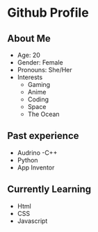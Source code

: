 # Github Profile

## About Me
- Age: 20
- Gender: Female
- Pronouns: She/Her
- Interests
  - Gaming
  - Anime
  - Coding
  - Space
  - The Ocean


## Past experience
- Audrino
  -C++
- Python
- App Inventor

## Currently Learning
- Html
- CSS
- Javascript
